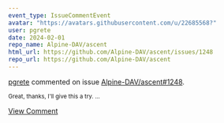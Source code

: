 ```yaml
---
event_type: IssueCommentEvent
avatar: "https://avatars.githubusercontent.com/u/22685568?"
user: pgrete
date: 2024-02-01
repo_name: Alpine-DAV/ascent
html_url: https://github.com/Alpine-DAV/ascent/issues/1248
repo_url: https://github.com/Alpine-DAV/ascent
---
```


<a href='https://github.com/pgrete' target='_blank'>pgrete</a> commented on issue <a href='https://github.com/Alpine-DAV/ascent/issues/1248' target='_blank'>Alpine-DAV/ascent#1248</a>.

<small>Great, thanks, I'll give this a try....</small>

<a href='https://github.com/Alpine-DAV/ascent/issues/1248' target='_blank'>View Comment</a>